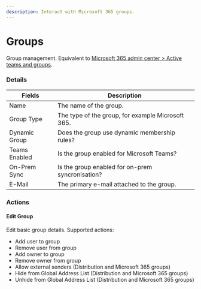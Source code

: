 ```yaml
---
description: Interact with Microsoft 365 groups.
---
```


# Groups

Group management. Equivalent to [Microsoft 365 admin center > Active teams and groups](https://admin.microsoft.com/#/groups).

### Details

| Fields        | Description                                       |
| ------------- | ------------------------------------------------- |
| Name          | The name of the group.                            |
| Group Type    | The type of the group, for example Microsoft 365. |
| Dynamic Group | Does the group use dynamic membership rules?      |
| Teams Enabled | Is the group enabled for Microsoft Teams?         |
| On-Prem Sync  | Is the group enabled for on-prem syncronisation?  |
| E-Mail        | The primary e-mail attached to the group.         |

### Actions

#### Edit Group

Edit basic group details. Supported actions:

* Add user to group
* Remove user from group
* Add owner to group
* Remove owner from group
* Allow external senders (Distribution and Microsoft 365 groups)
* Hide from Global Address List (Distribution and Microsoft 365 groups)
* Unhide from Global Address List (Distribution and Microsoft 365 groups)

###
